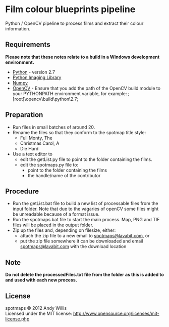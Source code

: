 # Film colour blueprints pipeline

Python / OpenCV pipeline to process films and extract their colour information.

## Requirements

**Please note that these notes relate to a build in a Windows development environment.**

* [Python](http://python.org/) - version 2.7
* [Python Imaging Library](http://www.pythonware.com/products/pil/)
* [Numpy](http://sourceforge.net/projects/numpy/)
* [OpenCV](http://opencv.org/) - Ensure that you add the path of the OpenCV build module to your PYTHONPATH environment variable, for example: ;[root]\opencv\build\python\2.7;

## Preparation

* Run files in small batches of around 20.
* Rename the files so that they conform to the spotmap title style:  
	* Full Monty, The
	* Christmas Carol, A
	* Die Hard
* Use a text editor to
	* edit the getList.py file to point to the folder containing the films.
	* edit the spotmaps.py file to:
		* point to the folder containing the films
		* the handle/name of the contributor

## Procedure

* Run the getList.bat file to build a new list of processable files from the input folder. Note that due to the vagaries of openCV some files might be unreadable because of a format issue.
* Run the spotmaps.bat file to start the main process. Map, PNG and TIF files will be placed in the output folder.
* Zip up the files and, depending on filesize, either:
	* attach the zip file to a new email to spotmaps@lavabit.com, or
	* put the zip file somewhere it can be downloaded and email spotmaps@lavabit.com with the download location
	
## Note

**Do not delete the processedFiles.txt file from the folder as this is added to and used with each new process.**
	
## License
spotmaps &copy; 2012 Andy Willis  
Licensed under the MIT license: http://www.opensource.org/licenses/mit-license.php